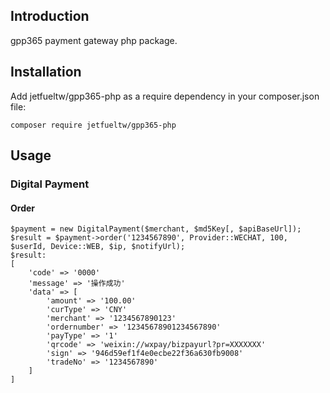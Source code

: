 ## Introduction

gpp365 payment gateway php package.

## Installation

Add jetfueltw/gpp365-php as a require dependency in your composer.json file:

```
composer require jetfueltw/gpp365-php
```

## Usage

### Digital Payment

#### Order

```
$payment = new DigitalPayment($merchant, $md5Key[, $apiBaseUrl]);
$result = $payment->order('1234567890', Provider::WECHAT, 100, $userId, Device::WEB, $ip, $notifyUrl);
$result:
[
    'code' => '0000'
    'message' => '操作成功'
    'data' => [
        'amount' => '100.00'                                
        'curType' => 'CNY'                                   
        'merchant' => '1234567890123'                        
        'ordernumber' => '12345678901234567890'                 
        'payType' => '1'                                     
        'qrcode' => 'weixin://wxpay/bizpayurl?pr=XXXXXXX'  
        'sign' => '946d59ef1f4e0ecbe22f36a630fb9008'     
        'tradeNo' => '1234567890'
    ]
]
```